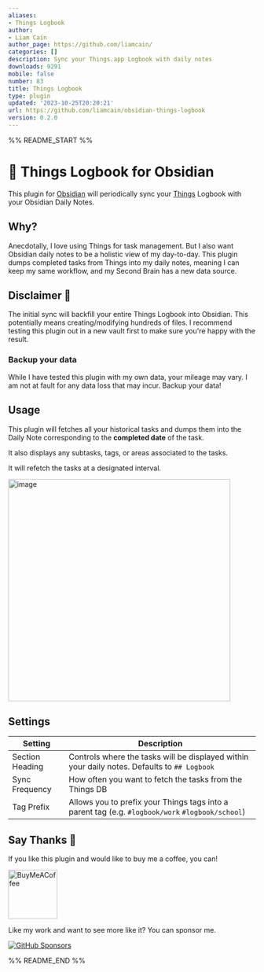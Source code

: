 ```yaml
---
aliases:
- Things Logbook
author:
- Liam Cain
author_page: https://github.com/liamcain/
categories: []
description: Sync your Things.app Logbook with daily notes
downloads: 9291
mobile: false
number: 83
title: Things Logbook
type: plugin
updated: '2023-10-25T20:20:21'
url: https://github.com/liamcain/obsidian-things-logbook
version: 0.2.0
---
```


%% README_START %%

# 📕 Things Logbook for Obsidian

This plugin for [Obsidian](https://obsidian.md/) will periodically sync your [Things](https://culturedcode.com/things/) Logbook with your Obsidian Daily Notes.

## Why?

Anecdotally, I love using Things for task management. But I also want Obsidian daily notes to be a holistic view of my day-to-day. This plugin dumps completed tasks from Things into my daily notes, meaning I can keep my same workflow, and my Second Brain has a new data source.

## Disclaimer 🚨

The initial sync will backfill your entire Things Logbook into Obsidian. This potentially means creating/modifying hundreds of files. I recommend testing this plugin out in a new vault first to make sure you're happy with the result.

### Backup your data

While I have tested this plugin with my own data, your mileage may vary. I am not at fault for any data loss that may incur. Backup your data!

## Usage

This plugin will fetches all your historical tasks and dumps them into the Daily Note corresponding to the **completed date** of the task.

It also displays any subtasks, tags, or areas associated to the tasks.

It will refetch the tasks at a designated interval.

<img width="452" alt="image" src="https://user-images.githubusercontent.com/693981/105621501-144e6a80-5dd6-11eb-9462-4f7ba342afbc.png">

## Settings

| Setting         | Description                                                                                      |
| --------------- | ------------------------------------------------------------------------------------------------ |
| Section Heading | Controls where the tasks will be displayed within your daily notes. Defaults to `## Logbook`     |
| Sync Frequency  | How often you want to fetch the tasks from the Things DB                                         |
| Tag Prefix      | Allows you to prefix your Things tags into a parent tag (e.g. `#logbook/work` `#logbook/school`) |

## Say Thanks 🙏

If you like this plugin and would like to buy me a coffee, you can!

[<img src="https://cdn.buymeacoffee.com/buttons/v2/default-violet.png" alt="BuyMeACoffee" width="100">](https://www.buymeacoffee.com/liamcain)

Like my work and want to see more like it? You can sponsor me.

[![GitHub Sponsors](https://img.shields.io/github/sponsors/liamcain?style=social)](https://github.com/sponsors/liamcain)


%% README_END %%
